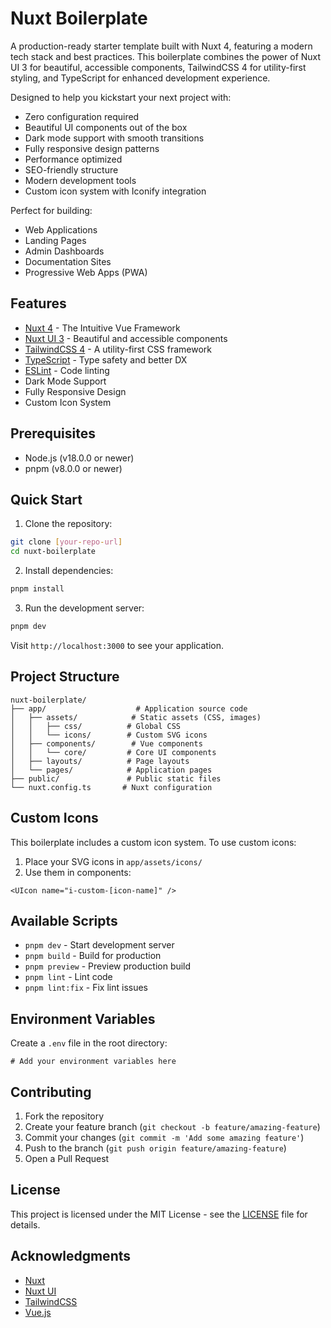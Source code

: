 # Nuxt Boilerplate

A production-ready starter template built with Nuxt 4, featuring a modern tech stack and best practices. This boilerplate combines the power of Nuxt UI 3 for beautiful, accessible components, TailwindCSS 4 for utility-first styling, and TypeScript for enhanced development experience.

Designed to help you kickstart your next project with:
- Zero configuration required
- Beautiful UI components out of the box
- Dark mode support with smooth transitions
- Fully responsive design patterns
- Performance optimized
- SEO-friendly structure
- Modern development tools
- Custom icon system with Iconify integration

Perfect for building:
- Web Applications
- Landing Pages
- Admin Dashboards
- Documentation Sites
- Progressive Web Apps (PWA)

## Features

- [Nuxt 4](https://nuxt.com) - The Intuitive Vue Framework
- [Nuxt UI 3](https://ui.nuxt.com) - Beautiful and accessible components
- [TailwindCSS 4](https://tailwindcss.com) - A utility-first CSS framework
- [TypeScript](https://www.typescriptlang.org/) - Type safety and better DX
- [ESLint](https://eslint.org/) - Code linting
- Dark Mode Support
- Fully Responsive Design
- Custom Icon System

## Prerequisites

- Node.js (v18.0.0 or newer)
- pnpm (v8.0.0 or newer)

## Quick Start

1. Clone the repository:
```bash
git clone [your-repo-url]
cd nuxt-boilerplate
```

2. Install dependencies:
```bash
pnpm install
```

3. Run the development server:
```bash
pnpm dev
```

Visit `http://localhost:3000` to see your application.

## Project Structure

```
nuxt-boilerplate/
├── app/                    # Application source code
│   ├── assets/            # Static assets (CSS, images)
│   │   ├── css/          # Global CSS
│   │   └── icons/        # Custom SVG icons
│   ├── components/        # Vue components
│   │   └── core/         # Core UI components
│   ├── layouts/          # Page layouts
│   └── pages/            # Application pages
├── public/               # Public static files
└── nuxt.config.ts       # Nuxt configuration
```

## Custom Icons

This boilerplate includes a custom icon system. To use custom icons:

1. Place your SVG icons in `app/assets/icons/`
2. Use them in components:
```vue
<UIcon name="i-custom-[icon-name]" />
```

## Available Scripts

- `pnpm dev` - Start development server
- `pnpm build` - Build for production
- `pnpm preview` - Preview production build
- `pnpm lint` - Lint code
- `pnpm lint:fix` - Fix lint issues

## Environment Variables

Create a `.env` file in the root directory:

```env
# Add your environment variables here
```

## Contributing

1. Fork the repository
2. Create your feature branch (`git checkout -b feature/amazing-feature`)
3. Commit your changes (`git commit -m 'Add some amazing feature'`)
4. Push to the branch (`git push origin feature/amazing-feature`)
5. Open a Pull Request

## License

This project is licensed under the MIT License - see the [LICENSE](LICENSE) file for details.

## Acknowledgments

- [Nuxt](https://nuxt.com)
- [Nuxt UI](https://ui.nuxt.com)
- [TailwindCSS](https://tailwindcss.com)
- [Vue.js](https://vuejs.org)
